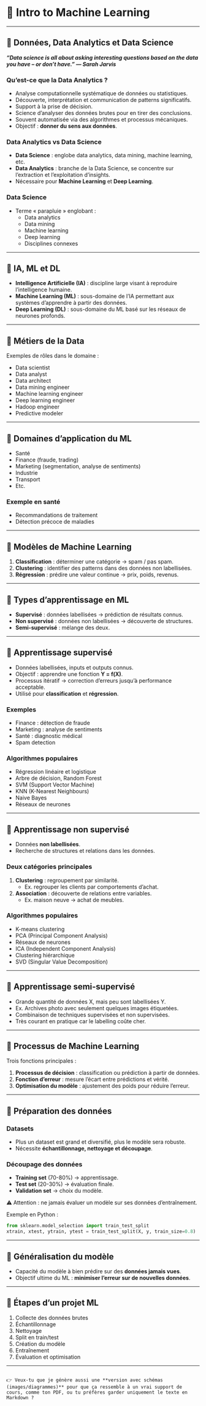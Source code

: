 # 📘 Intro to Machine Learning  
---

## 🔹 Données, Data Analytics et Data Science

***“Data science is all about asking interesting questions based on the data you have – or don’t have.” — Sarah Jarvis***

### Qu’est-ce que la Data Analytics ?
- Analyse computationnelle systématique de données ou statistiques.  
- Découverte, interprétation et communication de patterns significatifs.  
- Support à la prise de décision.  
- Science d’analyser des données brutes pour en tirer des conclusions.  
- Souvent automatisée via des algorithmes et processus mécaniques.  
- Objectif : **donner du sens aux données**.

### Data Analytics vs Data Science
- **Data Science** : englobe data analytics, data mining, machine learning, etc.  
- **Data Analytics** : branche de la Data Science, se concentre sur l’extraction et l’exploitation d’insights.  
- Nécessaire pour **Machine Learning** et **Deep Learning**.  

### Data Science
- Terme « parapluie » englobant :
  - Data analytics  
  - Data mining  
  - Machine learning  
  - Deep learning  
  - Disciplines connexes  

---

## 🔹 IA, ML et DL
- **Intelligence Artificielle (IA)** : discipline large visant à reproduire l’intelligence humaine.  
- **Machine Learning (ML)** : sous-domaine de l’IA permettant aux systèmes d’apprendre à partir des données.  
- **Deep Learning (DL)** : sous-domaine du ML basé sur les réseaux de neurones profonds.

---

## 🔹 Métiers de la Data
Exemples de rôles dans le domaine :
- Data scientist  
- Data analyst  
- Data architect  
- Data mining engineer  
- Machine learning engineer  
- Deep learning engineer  
- Hadoop engineer  
- Predictive modeler  

---

## 🔹 Domaines d’application du ML
- Santé  
- Finance (fraude, trading)  
- Marketing (segmentation, analyse de sentiments)  
- Industrie  
- Transport  
- Etc.  

### Exemple en santé
- Recommandations de traitement  
- Détection précoce de maladies  

---

## 🔹 Modèles de Machine Learning
1. **Classification** : déterminer une catégorie → spam / pas spam.  
2. **Clustering** : identifier des patterns dans des données non labellisées.  
3. **Régression** : prédire une valeur continue → prix, poids, revenus.  

---

## 🔹 Types d’apprentissage en ML
- **Supervisé** : données labellisées → prédiction de résultats connus.  
- **Non supervisé** : données non labellisées → découverte de structures.  
- **Semi-supervisé** : mélange des deux.  

---

## 🔹 Apprentissage supervisé
- Données labellisées, inputs et outputs connus.  
- Objectif : apprendre une fonction **Y = f(X)**.  
- Processus itératif → correction d’erreurs jusqu’à performance acceptable.  
- Utilisé pour **classification** et **régression**.  

### Exemples
- Finance : détection de fraude  
- Marketing : analyse de sentiments  
- Santé : diagnostic médical  
- Spam detection  

### Algorithmes populaires
- Régression linéaire et logistique  
- Arbre de décision, Random Forest  
- SVM (Support Vector Machine)  
- KNN (K-Nearest Neighbours)  
- Naive Bayes  
- Réseaux de neurones  

---

## 🔹 Apprentissage non supervisé
- Données **non labellisées**.  
- Recherche de structures et relations dans les données.  

### Deux catégories principales
1. **Clustering** : regroupement par similarité.  
   - Ex. regrouper les clients par comportements d’achat.  
2. **Association** : découverte de relations entre variables.  
   - Ex. maison neuve → achat de meubles.  

### Algorithmes populaires
- K-means clustering  
- PCA (Principal Component Analysis)  
- Réseaux de neurones  
- ICA (Independent Component Analysis)  
- Clustering hiérarchique  
- SVD (Singular Value Decomposition)  

---

## 🔹 Apprentissage semi-supervisé
- Grande quantité de données X, mais peu sont labellisées Y.  
- Ex. Archives photo avec seulement quelques images étiquetées.  
- Combinaison de techniques supervisées et non supervisées.  
- Très courant en pratique car le labelling coûte cher.  

---

## 🔹 Processus de Machine Learning
Trois fonctions principales :
1. **Processus de décision** : classification ou prédiction à partir de données.  
2. **Fonction d’erreur** : mesure l’écart entre prédictions et vérité.  
3. **Optimisation du modèle** : ajustement des poids pour réduire l’erreur.  

---

## 🔹 Préparation des données
### Datasets
- Plus un dataset est grand et diversifié, plus le modèle sera robuste.  
- Nécessite **échantillonnage, nettoyage et découpage**.  

### Découpage des données
- **Training set** (70-80%) → apprentissage.  
- **Test set** (20-30%) → évaluation finale.  
- **Validation set** → choix du modèle.  

⚠️ Attention : ne jamais évaluer un modèle sur ses données d’entraînement.  

Exemple en Python :  
```python
from sklearn.model_selection import train_test_split
xtrain, xtest, ytrain, ytest = train_test_split(X, y, train_size=0.8)
````

---

## 🔹 Généralisation du modèle

* Capacité du modèle à bien prédire sur des **données jamais vues**.
* Objectif ultime du ML : **minimiser l’erreur sur de nouvelles données**.

---

## 🔹 Étapes d’un projet ML

1. Collecte des données brutes
2. Échantillonnage
3. Nettoyage
4. Split en train/test
5. Création du modèle
6. Entraînement
7. Évaluation et optimisation

---

```

👉 Veux-tu que je génère aussi une **version avec schémas (images/diagrammes)** pour que ça ressemble à un vrai support de cours, comme ton PDF, ou tu préfères garder uniquement le texte en Markdown ?
```
